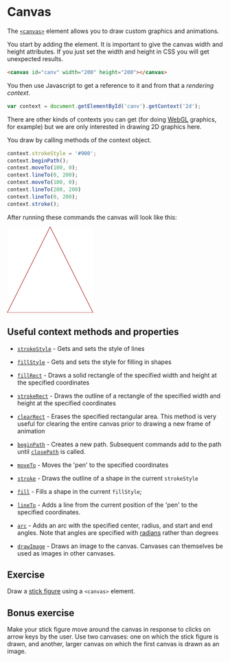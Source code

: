 # Canvas

The <a href="https://developer.mozilla.org/en-US/docs/Web/API/Canvas_API">`<canvas>`</a> element allows you to draw custom graphics and animations.

You start by adding the element. It is important to give the canvas width and height attributes. If you just set the width and height in CSS you will get unexpected results.

```html
<canvas id="canv" width="200" height="200"></canvas>
```

You then use Javascript to get a reference to it and from that a _rendering context_.

```js
var context = document.getElementById('canv').getContext('2d');
```

There are other kinds of contexts you can get (for doing <a href="https://developer.mozilla.org/en-US/docs/Web/API/WebGL_API">WebGL</a> graphics, for example) but we are only interested in drawing 2D graphics here.

You draw by calling methods of the context object.

```js
context.strokeStyle = '#900';
context.beginPath();
context.moveTo(100, 0);
context.lineTo(0, 200);
context.moveTo(100, 0);
context.lineTo(200, 200)
context.lineTo(0, 200);
context.stroke();
```

After running these commands the canvas will look like this:


<img src="canvas.png">

## Useful context methods and properties

* <a href="https://developer.mozilla.org/en-US/docs/Web/API/CanvasRenderingContext2D/strokeStyle">`strokeStyle`</a> - Gets and sets the style of lines

* <a href="https://developer.mozilla.org/en-US/docs/Web/API/CanvasRenderingContext2D/fillStyle">`fillStyle`</a> - Gets and sets the style for filling in shapes

* <a href="https://developer.mozilla.org/en-US/docs/Web/API/CanvasRenderingContext2D/fillRect">`fillRect`</a> - Draws a solid rectangle of the specified width and height at the specified coordinates

* <a href="https://developer.mozilla.org/en-US/docs/Web/API/CanvasRenderingContext2D/strokeRect">`strokeRect`</a> - Draws the outline of a rectangle of the specified width and height at the specified coordinates

* <a href="https://developer.mozilla.org/en-US/docs/Web/API/CanvasRenderingContext2D/clearRect">`clearRect`</a> - Erases the specified rectangular area. This method is very useful for clearing the entire canvas prior to drawing a new frame of animation

* <a href="https://developer.mozilla.org/en-US/docs/Web/API/CanvasRenderingContext2D/beginPath">`beginPath`</a> - Creates a new path. Subsequent commands add to the path until <a href="https://developer.mozilla.org/en-US/docs/Web/API/CanvasRenderingContext2D/closePath">`closePath`</a> is called.

* <a href="https://developer.mozilla.org/en-US/docs/Web/API/CanvasRenderingContext2D/moveTo">`moveTo`</a> - Moves the 'pen' to the specified coordinates

* <a href="https://developer.mozilla.org/en-US/docs/Web/API/CanvasRenderingContext2D/stroke">`stroke`</a> - Draws the outline of a shape in the current `strokeStyle`

* <a href="https://developer.mozilla.org/en-US/docs/Web/API/CanvasRenderingContext2D/fill">`fill`</a> - Fills a shape in the current `fillStyle`;

* <a href="https://developer.mozilla.org/en-US/docs/Web/API/CanvasRenderingContext2D/lineTo">`lineTo`</a> - Adds a line from the current position of the 'pen' to the specified coordinates.

* <a href="https://developer.mozilla.org/en-US/docs/Web/API/CanvasRenderingContext2D/arc">`arc`</a> - Adds an arc with the specified center, radius, and start and end angles. Note that angles are specified with <a href="https://www.google.com/search?q=radians+to+degrees+formula&tbm=isch">radians</a> rather than degrees

* <a href="https://developer.mozilla.org/en-US/docs/Web/API/CanvasRenderingContext2D/drawImage">`drawImage`</a> - Draws an image to the canvas. Canvases can themselves be used as images in other canvases.

## Exercise
Draw a <a href="../wk1_html_css_lab_2">stick figure</a> using a `<canvas>` element.

## Bonus exercise
Make your stick figure move around the canvas in response to clicks on arrow keys by the user. Use two canvases: one on which the stick figure is drawn, and another, larger canvas on which the first canvas is drawn as an image.
